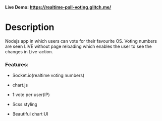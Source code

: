 <b> Live Demo: <a href="https://realtime-poll-voting.glitch.me/">https://realtime-poll-voting.glitch.me/</a></b>
<h1>Description</h1>
Nodejs app in which users can vote for their favourite OS. Voting numbers are seen LIVE without page reloading which enables the user to see the changes in Live-action.

<h3>Features:</h3>

- Socket.io(realtime voting numbers)

- chart.js 

- 1 vote per user(IP)

- Scss styling

- Beautiful chart UI